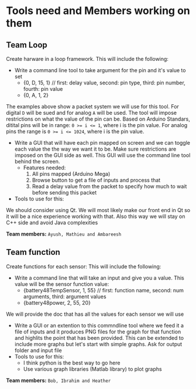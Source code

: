 # Tools need and Members working on them

## Team Loop

Create harware in a loop framework. This will include the following:
- Write a command line tool to take argument for the pin and it's value to set
  - {0, D, 15, 1}    // first: delay value, second: pin type, third: pin number, fourth: pin value
  - {0, A, 1, 2}

The examples above show a packet system we will use for this tool. For digital
`D` will be sued and for analog `A` will be used. The tool will impose restrictions
on what the value of the pin can be. Based on Arduino Standars, ditital pins will be
in range: `0 >= i <= 1`, where i is the pin value. For analog pins the range is
`0 >= i <= 1024`, where i is the pin value.
- Write a GUI that will have each pin mapped on screen and we can toggle each value the
       the way we want it to be. Make sure restrictions are imposed on the GUI side as well.
       This GUI will use the command line tool behind the screen.
  - Features needed:
       1) All pins mapped (Arduino Mega)
       2) Browse button to get a file of inputs and process that
       3) Read a delay value from the packet to specify how much to wait before sending this packet
- Tools to use for this:

 We should consider using Qt. We will most likely make our front end in Qt so it will be a nice
experience working with that. Also this way we will stay on C++ side and avoid Java complexities

**Team members:** `Ayush, Mathieu and Ambareesh`

## Team function

Create functions for each sensor: This will include the following:
- Write a command line that will take an input and give you a value. This value will be the sensor function value:
  - {battery48TempSensor, 1, 55} // first: function name, second: num arguments, third: argument values
  - {battery48power, 2, 55, 20}

We will provide the doc that has all the values for each sensor we will use
- Write a GUI or an extention to this commndline tool where we feed it a file of inputs and it produces
PNG files for the graph for that function and highlits the point that has been provided. This can be
extended to include more graphs but let's start with simple graphs. Ask for output folder and input file
- Tools to use for this:
  - I think python is the best way to go here
  - Use various graph libraries (Matlab library) to plot graphs

**Team members:** `Bob, Ibrahim and Heather`
